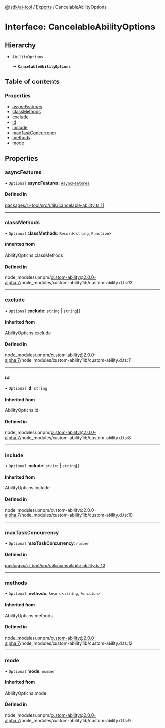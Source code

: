 [@isdk/ai-tool](../README.md) / [Exports](../modules.md) / CancelableAbilityOptions

# Interface: CancelableAbilityOptions

## Hierarchy

- `AbilityOptions`

  ↳ **`CancelableAbilityOptions`**

## Table of contents

### Properties

- [asyncFeatures](CancelableAbilityOptions.md#asyncfeatures)
- [classMethods](CancelableAbilityOptions.md#classmethods)
- [exclude](CancelableAbilityOptions.md#exclude)
- [id](CancelableAbilityOptions.md#id)
- [include](CancelableAbilityOptions.md#include)
- [maxTaskConcurrency](CancelableAbilityOptions.md#maxtaskconcurrency)
- [methods](CancelableAbilityOptions.md#methods)
- [mode](CancelableAbilityOptions.md#mode)

## Properties

### asyncFeatures

• `Optional` **asyncFeatures**: [`AsyncFeatures`](../enums/AsyncFeatures.md)

#### Defined in

[packages/ai-tool/src/utils/cancelable-ability.ts:11](https://github.com/isdk/ai-tool.js/blob/43e2dd311b252f4a811e695a7944005766712a72/src/utils/cancelable-ability.ts#L11)

___

### classMethods

• `Optional` **classMethods**: `Record`\<`string`, `Function`\>

#### Inherited from

AbilityOptions.classMethods

#### Defined in

node_modules/.pnpm/custom-ability@2.0.0-alpha.7/node_modules/custom-ability/lib/custom-ability.d.ts:13

___

### exclude

• `Optional` **exclude**: `string` \| `string`[]

#### Inherited from

AbilityOptions.exclude

#### Defined in

node_modules/.pnpm/custom-ability@2.0.0-alpha.7/node_modules/custom-ability/lib/custom-ability.d.ts:11

___

### id

• `Optional` **id**: `string`

#### Inherited from

AbilityOptions.id

#### Defined in

node_modules/.pnpm/custom-ability@2.0.0-alpha.7/node_modules/custom-ability/lib/custom-ability.d.ts:8

___

### include

• `Optional` **include**: `string` \| `string`[]

#### Inherited from

AbilityOptions.include

#### Defined in

node_modules/.pnpm/custom-ability@2.0.0-alpha.7/node_modules/custom-ability/lib/custom-ability.d.ts:10

___

### maxTaskConcurrency

• `Optional` **maxTaskConcurrency**: `number`

#### Defined in

[packages/ai-tool/src/utils/cancelable-ability.ts:12](https://github.com/isdk/ai-tool.js/blob/43e2dd311b252f4a811e695a7944005766712a72/src/utils/cancelable-ability.ts#L12)

___

### methods

• `Optional` **methods**: `Record`\<`string`, `Function`\>

#### Inherited from

AbilityOptions.methods

#### Defined in

node_modules/.pnpm/custom-ability@2.0.0-alpha.7/node_modules/custom-ability/lib/custom-ability.d.ts:12

___

### mode

• `Optional` **mode**: `number`

#### Inherited from

AbilityOptions.mode

#### Defined in

node_modules/.pnpm/custom-ability@2.0.0-alpha.7/node_modules/custom-ability/lib/custom-ability.d.ts:9
